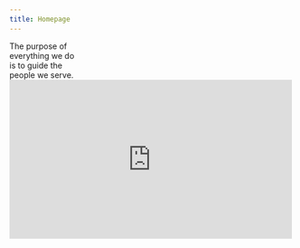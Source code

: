 ```yaml
---
title: Homepage
---
```


<title-block>
The purpose of<br>
everything we do<br>
<span>is to guide the<br>
people we serve.</span>
</title-block>

<grid background="gray-white">
<column lg="16">

<iframe src="https://player.vimeo.com/video/293453905?title=0&byline=0&portrait=0?color=ff0000" width="500" height="281" frameborder="0" webkitallowfullscreen mozallowfullscreen allowfullscreen />

</column>
</grid>

<grid background="gray-10">
<column lg="8">

<p size="xl">When we blend human-centered design
with time-tested business acumen, the results speak for themselves.</p>

<icon name="ArrowDown32"></icon>

</column>
</grid>

<grid background="gray-10">
<column lg="16">

<hr>

</column>
<column lg="4">

### Today

</column>

<column lg="4" md="4">

<tile
    caption="impact/quantum"
    title="IBM Q, System One">
<img src="images/Image_1.png" alt="A laptop showing security analytics"/>
</tile>

</column>
<column lg="4" md="4">

<tile
    caption="impact/security"
    title="Security Design at IBM">
<img src="images/Image_2.png" alt="Various letters and characters in the Plex typeface"/>
</tile>

</column>
<column lg="4" md="4" offset_lg="0"  offset_md="4">

<tile
    caption="tdc/news"
    title="Why a 2018 Typeface Design Competition judge voted for Plex  ">
<img src="images/Image_3.png" alt="Various letters and characters in the Plex typeface"/>
</tile>

</column>
<column lg="4" offset_lg="12" text_align="right">

[View more](/impact)

</column>

</grid>
